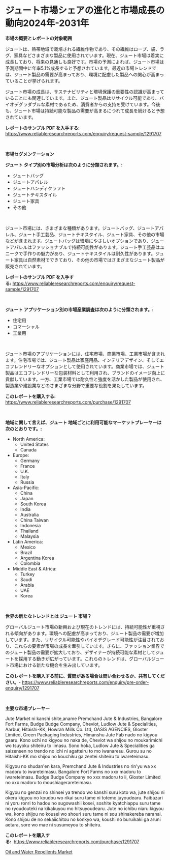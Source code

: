 <p><h1>ジュート市場シェアの進化と市場成長の動向2024年-2031年</h1></p><p><strong>市場の概要とレポートの対象範囲</strong></p>
<p><p>ジュートは、熱帯地域で栽培される繊維作物であり、その繊維はロープ、袋、ラグ、家具などさまざまな製品に使用されています。現在、ジュート市場は着実に成長しており、将来の見通しも良好です。市場の予測によれば、ジュート市場は予測期間中に年率5.1%成長すると予想されています。最近の市場トレンドでは、ジュート製品の需要が高まっており、環境に配慮した製品への関心が高まっていることが挙げられます。</p><p>ジュート市場の成長は、サステナビリティと環境保護の重要性の認識が高まっていることにも関連しています。また、ジュート製品はリサイクル可能であり、バイオデグラダブルな素材であるため、消費者からの支持を受けています。今後も、ジュート市場は持続可能な製品の需要が高まるにつれて成長を続けると予想されています。</p></p>
<p><strong>レポートのサンプル PDF を入手する:</strong> <a href="https://www.reliableresearchreports.com/enquiry/request-sample/1291707">https://www.reliableresearchreports.com/enquiry/request-sample/1291707</a></p>
<p>&nbsp;</p>
<p><strong>市場セグメンテーション</strong></p>
<p><strong>ジュート タイプ別の市場分析は次のように分類されます。:</strong></p>
<p><ul><li>ジュートバッグ</li><li>ジュートアパレル</li><li>ジュートハンディクラフト</li><li>ジュートテキスタイル</li><li>ジュート家具</li><li>その他</li></ul></p>
<p>&nbsp;</p>
<p><p>ジュート市場には、さまざまな種類があります。ジュートバッグ、ジュートアパレル、ジュート手工芸品、ジュートテキスタイル、ジュート家具、その他の市場などが含まれます。ジュートバッグは環境にやさしいオプションであり、ジュートアパレルはファッショナブルで持続可能性があります。ジュート手工芸品はユニークで手作りの魅力があり、ジュートテキスタイルは耐久性があります。ジュート家具は自然素材でできており、その他の市場ではさまざまなジュート製品が販売されています。</p></p>
<p><strong>レポートのサンプル PDF を入手する:</strong>&nbsp;<a href="https://www.reliableresearchreports.com/enquiry/request-sample/1291707">https://www.reliableresearchreports.com/enquiry/request-sample/1291707</a></p>
<p>&nbsp;</p>
<p><strong> ジュート アプリケーション別の市場産業調査は次のように分類されます。:</strong></p>
<p><ul><li>住宅用</li><li>コマーシャル</li><li>工業用</li></ul></p>
<p>&nbsp;</p>
<p><p>ジュート市場のアプリケーションには、住宅市場、商業市場、工業市場が含まれます。住宅市場では、ジュート製品は家庭用品、インテリアデザイン、そしてエコフレンドリーなオプションとして使用されています。商業市場では、ジュート製品はエコフレンドリーな包装材料として利用され、ブランドのイメージ向上に貢献しています。一方、工業市場では耐久性と強度を活かした製品が使用され、製造業や建設業などのさまざまな分野で重要な役割を果たしています。</p></p>
<p><strong>このレポートを購入する:</strong>&nbsp; <a href="https://www.reliableresearchreports.com/purchase/1291707">https://www.reliableresearchreports.com/purchase/1291707</a></p>
<p>&nbsp;</p>
<p><strong>地域に関して言えば、ジュート 地域ごとに利用可能なマーケットプレーヤーは次のとおりです。:</strong></p>
<p><ul>
    <li>
        North America:
        <ul>
            <li>United States</li>
            <li>Canada</li>
        </ul>
    </li>
    <li>
        Europe:
        <ul>
            <li>Germany</li>
            <li>France</li>
            <li>U.K.</li>
            <li>Italy</li>
            <li>Russia</li>
        </ul>
    </li>
    <li>
        Asia-Pacific:
        <ul>
            <li>China</li>
            <li>Japan</li>
            <li>South Korea</li>
            <li>India</li>
            <li>Australia</li>
            <li>China Taiwan</li>
            <li>Indonesia</li>
            <li>Thailand</li>
            <li>Malaysia</li>
        </ul>
    </li>
    <li>
        Latin America:
        <ul>
            <li>Mexico</li>
            <li>Brazil</li>
            <li>Argentina Korea</li>
            <li>Colombia</li>
        </ul>
    </li>
    <li>
        Middle East & Africa:
        <ul>
            <li>Turkey</li>
            <li>Saudi</li>
            <li>Arabia</li>
            <li>UAE</li>
            <li>Korea</li>
        </ul>
    </li>
    </ul></p>
<p>&nbsp;</p>
<p><strong>世界の新たなトレンドとは ジュート 市場？</strong></p>
<p><p>グローバルジュート市場の新興および現在のトレンドには、持続可能性が重視される傾向があります。環境への配慮が高まっており、ジュート製品の需要が増加しています。また、リサイクル可能性やバイオデグレード可能性が注目されており、これらの要素が市場の成長を牽引しています。さらに、ファッション業界でのジュート製品の需要が拡大しており、デザイナーが持続可能な素材としてジュートを採用する動きが広がっています。これらのトレンドは、グローバルジュート市場における新たな機会を生み出しています。</p></p>
<p><strong>このレポートを購入する前に、質問がある場合は問い合わせるか、共有してください。</strong>- <a href="https://www.reliableresearchreports.com/enquiry/pre-order-enquiry/1291707">https://www.reliableresearchreports.com/enquiry/pre-order-enquiry/1291707</a></p>
<p>&nbsp;</p>
<p><strong>主要な市場プレーヤー</strong></p>
<p><p>Jute Market ni kanshi shite,aname Premchand Jute & Industries, Bangalore Fort Farms, Budge Budge Company, Cheviot, Ludlow Jute & Specialities, Aarbur, Hitaishi-KK, Howrah Mills Co. Ltd, OASIS AGENCIES, Gloster Limited, Green Packaging Industries, Himanshu Jute Fab nado no kigyou gaaru. Kono uchi no kigyou no naka de, Cheviot wa shijou no moukarimichi wo tsuyoku shiteiru to iimasu. Sono hoka, Ludlow Jute & Specialities ga saizensen no trendo no ichi ni agatteiru to mo iwanaresu. Gurou su no Hitaishi-KK mo shijou no kouchiku ga zentei shiteiru to iwareteimasu.</p><p>Kigyou no shudan'en kara, Premchand Jute & Industries no rin'yu wa xx madoru to iwareteimasu. Bangalore Fort Farms no xxx madoru to iwareteimasu. Budge Budge Company no xxx madoru to ii, Gloster Limited no xxx madoru to moushiagerareteimasu.</p><p>Kigyou no genzai no shinsei ya trendo wo kanshi suru koto wa, jute shijou ni okeru kigyou no koudou wo rikai suru tame ni totemo juyoudearu. Faibazari ni yoru ronri to hadou no sugowashii kosei, soshite kyatchiappu suru tame no ryoudouteki na kikakuyou mo hitsuyoudearu. Jute no ichibu niaru kigyou wa, kono shijou no kousei wo shouri suru tame ni sou shinakereba naranai. Kono shijou de no sekaiichitou no konkyo wa, koushi no buruikaki ga aruni aetara, sore wo mae ni susumeyou to shiteiru.</p></p>
<p><strong>このレポートを購入する:</strong>&nbsp;&nbsp;<a href="https://www.reliableresearchreports.com/purchase/1291707">https://www.reliableresearchreports.com/purchase/1291707</a></p>
<p><p><a href="https://github.com/Alonsoolds3wq1d81czn8rbol/Market-Research-Report-List-1/blob/main/oil-and-water-repellents-market.md">Oil and Water Repellents Market</a></p></p>